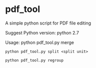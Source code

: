 # pdf_tool
A simple python script for PDF file editing

Suggest Python version: python 2.7

Usage:
    python pdf_tool.py merge

    python pdf_tool.py split <split unit>

    python pdf_tool.py regroup
